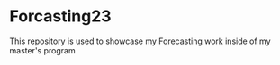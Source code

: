# Forcasting23
This repository is used to showcase my Forecasting work inside of my master's program

